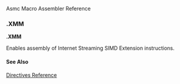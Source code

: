 Asmc Macro Assembler Reference

### .XMM

**.XMM**

Enables assembly of Internet Streaming SIMD Extension instructions.

#### See Also

[Directives Reference](readme.md)